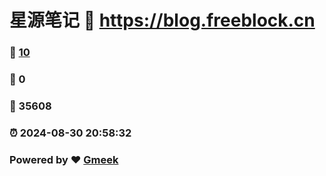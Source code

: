 # 星源笔记 :link: https://blog.freeblock.cn 
### :page_facing_up: [10](https://blog.freeblock.cn/tag.html) 
### :speech_balloon: 0 
### :hibiscus: 35608 
### :alarm_clock: 2024-08-30 20:58:32 
### Powered by :heart: [Gmeek](https://github.com/Meekdai/Gmeek)
